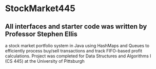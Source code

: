 # StockMarket445
## All interfaces and starter code was written by Professor Stephen Ellis
 a stock market portfolio system in Java using HashMaps and Queues to efficiently process buy/sell transactions and track FIFO-based profit calculations. Project was completed for Data Structures and Algorithms I (CS 445) at the University of Pittsburgh

